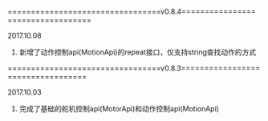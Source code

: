 
=================================v0.8.4==================================

2017.10.08
1. 新增了动作控制api(MotionApi)的repeat接口，仅支持string查找动作的方式

=================================v0.8.3==================================

2017.10.03
1. 完成了基础的舵机控制api(MotorApi)和动作控制api(MotionApi)

